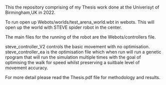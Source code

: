 This the repository comprising of my Thesis work done at the Univerisyt of Birmingham,UK in 2022.

To run open up Webots/worlds/test_arena_world.wbt in webots. This will open up the world with STEVE spider robot in the center.

The main files for the running of the robot are the Webots/controllers file.

steve_controller_V2 controls the basic movement with no optimisation.
steve_controller_ea is the optimisation file which when run will run a genetic rpogram that will run the simulation multiple times with the goal of optimising the walk for speed whilst preserving a suitbale level of movement accuracy.

For more detail please read the Thesis.pdf file for methodology and results.
